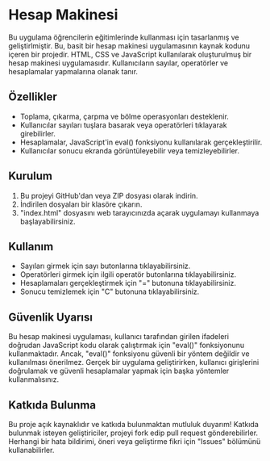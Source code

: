 # Hesap Makinesi

Bu uygulama öğrencilerin eğitimlerinde kullanması için tasarlanmış ve geliştirlmiştir.
Bu, basit bir hesap makinesi uygulamasının kaynak kodunu içeren bir projedir. HTML, CSS ve JavaScript kullanılarak oluşturulmuş bir hesap makinesi uygulamasıdır. Kullanıcıların sayılar, operatörler ve hesaplamalar yapmalarına olanak tanır.

## Özellikler

- Toplama, çıkarma, çarpma ve bölme operasyonları desteklenir.
- Kullanıcılar sayıları tuşlara basarak veya operatörleri tıklayarak girebilirler.
- Hesaplamalar, JavaScript'in eval() fonksiyonu kullanılarak gerçekleştirilir.
- Kullanıcılar sonucu ekranda görüntüleyebilir veya temizleyebilirler.

## Kurulum

1. Bu projeyi GitHub'dan veya ZIP dosyası olarak indirin.
2. İndirilen dosyaları bir klasöre çıkarın.
3. "index.html" dosyasını web tarayıcınızda açarak uygulamayı kullanmaya başlayabilirsiniz.

## Kullanım

- Sayıları girmek için sayı butonlarına tıklayabilirsiniz.
- Operatörleri girmek için ilgili operatör butonlarına tıklayabilirsiniz.
- Hesaplamaları gerçekleştirmek için "=" butonuna tıklayabilirsiniz.
- Sonucu temizlemek için "C" butonuna tıklayabilirsiniz.

## Güvenlik Uyarısı

Bu hesap makinesi uygulaması, kullanıcı tarafından girilen ifadeleri doğrudan JavaScript kodu olarak çalıştırmak için "eval()" fonksiyonunu kullanmaktadır. Ancak, "eval()" fonksiyonu güvenli bir yöntem değildir ve kullanılması önerilmez. Gerçek bir uygulama geliştirirken, kullanıcı girişlerini doğrulamak ve güvenli hesaplamalar yapmak için başka yöntemler kullanmalısınız.

## Katkıda Bulunma

Bu proje açık kaynaklıdır ve katkıda bulunmaktan mutluluk duyarım! Katkıda bulunmak isteyen geliştiriciler, projeyi fork edip pull request gönderebilirler. Herhangi bir hata bildirimi, öneri veya geliştirme fikri için "Issues" bölümünü kullanabilirler.
